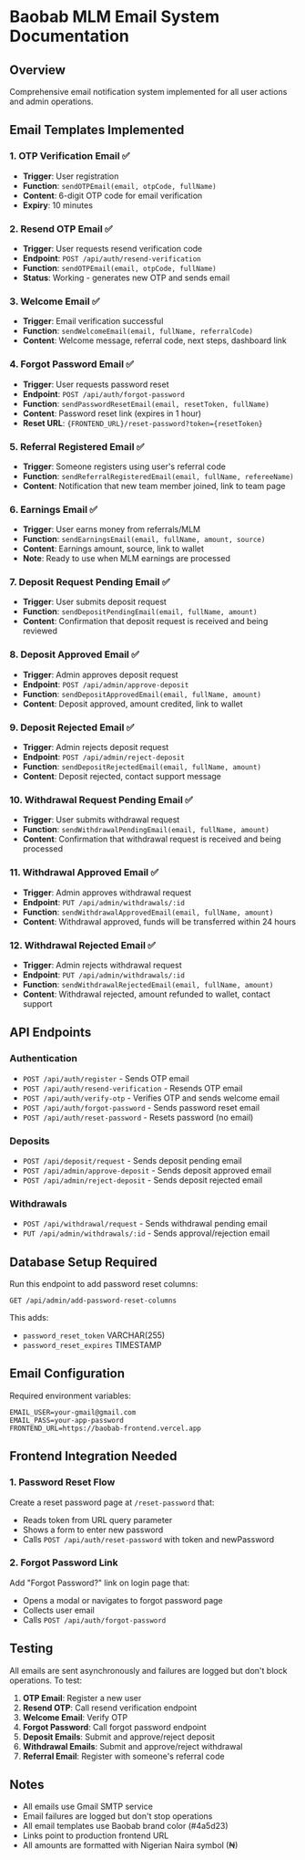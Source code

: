 # Baobab MLM Email System Documentation

## Overview
Comprehensive email notification system implemented for all user actions and admin operations.

## Email Templates Implemented

### 1. **OTP Verification Email** ✅
- **Trigger**: User registration
- **Function**: `sendOTPEmail(email, otpCode, fullName)`
- **Content**: 6-digit OTP code for email verification
- **Expiry**: 10 minutes

### 2. **Resend OTP Email** ✅
- **Trigger**: User requests resend verification code
- **Endpoint**: `POST /api/auth/resend-verification`
- **Function**: `sendOTPEmail(email, otpCode, fullName)`
- **Status**: Working - generates new OTP and sends email

### 3. **Welcome Email** ✅
- **Trigger**: Email verification successful
- **Function**: `sendWelcomeEmail(email, fullName, referralCode)`
- **Content**: Welcome message, referral code, next steps, dashboard link

### 4. **Forgot Password Email** ✅
- **Trigger**: User requests password reset
- **Endpoint**: `POST /api/auth/forgot-password`
- **Function**: `sendPasswordResetEmail(email, resetToken, fullName)`
- **Content**: Password reset link (expires in 1 hour)
- **Reset URL**: `{FRONTEND_URL}/reset-password?token={resetToken}`

### 5. **Referral Registered Email** ✅
- **Trigger**: Someone registers using user's referral code
- **Function**: `sendReferralRegisteredEmail(email, fullName, refereeName)`
- **Content**: Notification that new team member joined, link to team page

### 6. **Earnings Email** ✅
- **Trigger**: User earns money from referrals/MLM
- **Function**: `sendEarningsEmail(email, fullName, amount, source)`
- **Content**: Earnings amount, source, link to wallet
- **Note**: Ready to use when MLM earnings are processed

### 7. **Deposit Request Pending Email** ✅
- **Trigger**: User submits deposit request
- **Function**: `sendDepositPendingEmail(email, fullName, amount)`
- **Content**: Confirmation that deposit request is received and being reviewed

### 8. **Deposit Approved Email** ✅
- **Trigger**: Admin approves deposit request
- **Endpoint**: `POST /api/admin/approve-deposit`
- **Function**: `sendDepositApprovedEmail(email, fullName, amount)`
- **Content**: Deposit approved, amount credited, link to wallet

### 9. **Deposit Rejected Email** ✅
- **Trigger**: Admin rejects deposit request
- **Endpoint**: `POST /api/admin/reject-deposit`
- **Function**: `sendDepositRejectedEmail(email, fullName, amount)`
- **Content**: Deposit rejected, contact support message

### 10. **Withdrawal Request Pending Email** ✅
- **Trigger**: User submits withdrawal request
- **Function**: `sendWithdrawalPendingEmail(email, fullName, amount)`
- **Content**: Confirmation that withdrawal request is received and being processed

### 11. **Withdrawal Approved Email** ✅
- **Trigger**: Admin approves withdrawal request
- **Endpoint**: `PUT /api/admin/withdrawals/:id`
- **Function**: `sendWithdrawalApprovedEmail(email, fullName, amount)`
- **Content**: Withdrawal approved, funds will be transferred within 24 hours

### 12. **Withdrawal Rejected Email** ✅
- **Trigger**: Admin rejects withdrawal request
- **Endpoint**: `PUT /api/admin/withdrawals/:id`
- **Function**: `sendWithdrawalRejectedEmail(email, fullName, amount)`
- **Content**: Withdrawal rejected, amount refunded to wallet, contact support

## API Endpoints

### Authentication
- `POST /api/auth/register` - Sends OTP email
- `POST /api/auth/resend-verification` - Resends OTP email
- `POST /api/auth/verify-otp` - Verifies OTP and sends welcome email
- `POST /api/auth/forgot-password` - Sends password reset email
- `POST /api/auth/reset-password` - Resets password (no email)

### Deposits
- `POST /api/deposit/request` - Sends deposit pending email
- `POST /api/admin/approve-deposit` - Sends deposit approved email
- `POST /api/admin/reject-deposit` - Sends deposit rejected email

### Withdrawals
- `POST /api/withdrawal/request` - Sends withdrawal pending email
- `PUT /api/admin/withdrawals/:id` - Sends approval/rejection email

## Database Setup Required

Run this endpoint to add password reset columns:
```
GET /api/admin/add-password-reset-columns
```

This adds:
- `password_reset_token` VARCHAR(255)
- `password_reset_expires` TIMESTAMP

## Email Configuration

Required environment variables:
```
EMAIL_USER=your-gmail@gmail.com
EMAIL_PASS=your-app-password
FRONTEND_URL=https://baobab-frontend.vercel.app
```

## Frontend Integration Needed

### 1. Password Reset Flow
Create a reset password page at `/reset-password` that:
- Reads token from URL query parameter
- Shows a form to enter new password
- Calls `POST /api/auth/reset-password` with token and newPassword

### 2. Forgot Password Link
Add "Forgot Password?" link on login page that:
- Opens a modal or navigates to forgot password page
- Collects user email
- Calls `POST /api/auth/forgot-password`

## Testing

All emails are sent asynchronously and failures are logged but don't block operations. To test:

1. **OTP Email**: Register a new user
2. **Resend OTP**: Call resend verification endpoint
3. **Welcome Email**: Verify OTP
4. **Forgot Password**: Call forgot password endpoint
5. **Deposit Emails**: Submit and approve/reject deposit
6. **Withdrawal Emails**: Submit and approve/reject withdrawal
7. **Referral Email**: Register with someone's referral code

## Notes

- All emails use Gmail SMTP service
- Email failures are logged but don't stop operations
- All email templates use Baobab brand color (#4a5d23)
- Links point to production frontend URL
- All amounts are formatted with Nigerian Naira symbol (₦)
